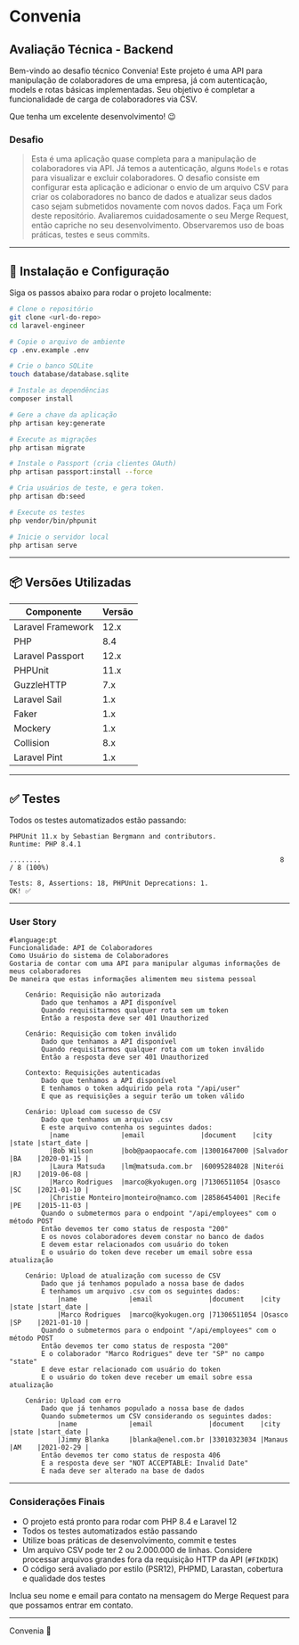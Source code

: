 # Convenia


## Avaliação Técnica - Backend

Bem-vindo ao desafio técnico Convenia! Este projeto é uma API para manipulação de colaboradores de uma empresa, já com autenticação, models e rotas básicas implementadas. Seu objetivo é completar a funcionalidade de carga de colaboradores via CSV.

Que tenha um excelente desenvolvimento! :wink:

### Desafio

> Esta é uma aplicação quase completa para a manipulação de colaboradores via API. Já temos a autenticação, alguns `Models` e rotas para visualizar e excluir colaboradores.
> O desafio consiste em configurar esta aplicação e adicionar o envio de um arquivo CSV para criar os colaboradores no banco de dados e atualizar seus dados caso sejam submetidos novamente com novos dados.
> Faça um Fork deste repositório. Avaliaremos cuidadosamente o seu Merge Request, então capriche no seu desenvolvimento. Observaremos uso de boas práticas, testes e seus commits.


---

## 🚀 Instalação e Configuração

Siga os passos abaixo para rodar o projeto localmente:

```bash
# Clone o repositório
git clone <url-do-repo>
cd laravel-engineer

# Copie o arquivo de ambiente
cp .env.example .env

# Crie o banco SQLite
touch database/database.sqlite

# Instale as dependências
composer install

# Gere a chave da aplicação
php artisan key:generate

# Execute as migrações
php artisan migrate

# Instale o Passport (cria clientes OAuth)
php artisan passport:install --force

# Cria usuários de teste, e gera token.
php artisan db:seed

# Execute os testes
php vendor/bin/phpunit

# Inicie o servidor local
php artisan serve
```

---

## 📦 Versões Utilizadas

| Componente           | Versão         |
|----------------------|---------------|
| Laravel Framework    | 12.x          |
| PHP                  | 8.4           |
| Laravel Passport     | 12.x          |
| PHPUnit              | 11.x          |
| GuzzleHTTP           | 7.x           |
| Laravel Sail         | 1.x           |
| Faker                | 1.x           |
| Mockery              | 1.x           |
| Collision            | 8.x           |
| Laravel Pint         | 1.x           |

---

## ✅ Testes

Todos os testes automatizados estão passando:

```
PHPUnit 11.x by Sebastian Bergmann and contributors.
Runtime: PHP 8.4.1

........                                                            8 / 8 (100%)

Tests: 8, Assertions: 18, PHPUnit Deprecations: 1.
OK! ✅
```

---


### User Story

```gherkin
#language:pt
Funcionalidade: API de Colaboradores
Como Usuário do sistema de Colaboradores
Gostaria de contar com uma API para manipular algumas informações de meus colaboradores
De maneira que estas informações alimentem meu sistema pessoal

    Cenário: Requisição não autorizada
        Dado que tenhamos a API disponível
        Quando requisitarmos qualquer rota sem um token
        Então a resposta deve ser 401 Unauthorized

    Cenário: Requisição com token inválido
        Dado que tenhamos a API disponível
        Quando requisitarmos qualquer rota com um token inválido
        Então a resposta deve ser 401 Unauthorized

    Contexto: Requisições autenticadas
        Dado que tenhamos a API disponível
        E tenhamos o token adquirido pela rota "/api/user"
        E que as requisições a seguir terão um token válido

    Cenário: Upload com sucesso de CSV
        Dado que tenhamos um arquivo .csv
        E este arquivo contenha os seguintes dados:
          |name             |email              |document    |city     |state |start_date |
          |Bob Wilson       |bob@paopaocafe.com |13001647000 |Salvador |BA    |2020-01-15 |
          |Laura Matsuda    |lm@matsuda.com.br  |60095284028 |Niterói  |RJ    |2019-06-08 |
          |Marco Rodrigues  |marco@kyokugen.org |71306511054 |Osasco   |SC    |2021-01-10 |
          |Christie Monteiro|monteiro@namco.com |28586454001 |Recife   |PE    |2015-11-03 |
        Quando o submetermos para o endpoint "/api/employees" com o método POST
        Então devemos ter como status de resposta "200"
        E os novos colaboradores devem constar no banco de dados
        E devem estar relacionados com usuário do token
        E o usuário do token deve receber um email sobre essa atualização

    Cenário: Upload de atualização com sucesso de CSV
        Dado que já tenhamos populado a nossa base de dados
        E tenhamos um arquivo .csv com os seguintes dados:
            |name             |email              |document    |city     |state |start_date |
            |Marco Rodrigues  |marco@kyokugen.org |71306511054 |Osasco   |SP    |2021-01-10 |
        Quando o submetermos para o endpoint "/api/employees" com o método POST
        Então devemos ter como status de resposta "200"
        E o colaborador "Marco Rodrigues" deve ter "SP" no campo "state"
        E deve estar relacionado com usuário do token
        E o usuário do token deve receber um email sobre essa atualização

    Cenário: Upload com erro
        Dado que já tenhamos populado a nossa base de dados
        Quando submetermos um CSV considerando os seguintes dados:
            |name             |email              |document    |city     |state |start_date |
            |Jimmy Blanka     |blanka@enel.com.br |33010323034 |Manaus   |AM    |2021-02-29 |
        Então devemos ter como status de resposta 406
        E a resposta deve ser "NOT ACCEPTABLE: Invalid Date"
        E nada deve ser alterado na base de dados
```


---

### Considerações Finais

* O projeto está pronto para rodar com PHP 8.4 e Laravel 12
* Todos os testes automatizados estão passando
* Utilize boas práticas de desenvolvimento, commit e testes
* Um arquivo CSV pode ter 2 ou 2.000.000 de linhas. Considere processar arquivos grandes fora da requisição HTTP da API (`#FIKDIK`)
* O código será avaliado por estilo (PSR12), PHPMD, Larastan, cobertura e qualidade dos testes

Inclua seu nome e email para contato na mensagem do Merge Request para que possamos entrar em contato.

---

Convenia :purple_heart:
